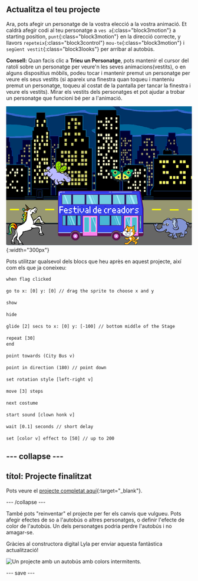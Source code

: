 ## Actualitza el teu projecte

Ara, pots afegir un personatge de la vostra elecció a la vostra animació. Et caldrà afegir codi al teu personatge a `ves a`{:class="block3motion"} a starting position, `punt`{:class="block3motion"} en la direcció correcte, y llavors `repeteix`{:class="block3control"} `mou-te`{:class="block3motion"} i `següent vestit`{:class="block3looks"} per arribar al autobús.

**Consell:** Quan facis clic a **Trieu un Personatge**, pots mantenir el cursor del ratolí sobre un personatge per veure'n les seves animacions(vestits), o en alguns dispositius mòbils, podeu tocar i mantenir premut un personatge per veure els seus vestits (si apareix una finestra quan toqueu i manteniu premut un personatge, toqueu al costat de la pantalla per tancar la finestra i veure els vestits). Mirar els vestits dels personatges et pot ajudar a trobar un personatge que funcioni bé per a l'animació.

![Altres personatges es mouen cap a un autobús amb el rotul "Maker Festival".](images/bus-upgrade.png){:width="300px"}

Pots utilitzar qualsevol dels blocs que heu après en aquest projecte, així com els que ja coneixeu:

```blocks3
when flag clicked

go to x: [0] y: [0] // drag the sprite to choose x and y

show

hide

glide [2] secs to x: [0] y: [-100] // bottom middle of the Stage

repeat [30]
end

point towards (City Bus v)

point in direction (180) // point down

set rotation style [left-right v]

move [3] steps

next costume

start sound [clown honk v]

wait [0.1] seconds // short delay

set [color v] effect to [50] // up to 200
```

--- collapse ---
---
títol: Projecte finalitzat
---

Pots veure el [projecte completat  aquí](https://scratch.mit.edu/projects/724160134/){:target="_blank"}.

--- /collapse ---

També pots "reinventar" el projecte per fer els canvis que vulgueu. Pots afegir efectes de so a l'autobús o altres personatges, o definir l'efecte de color de l'autobús. Un dels personatges podria perdre l'autobús i no amagar-se.

Gràcies al constructora digital Lyla per enviar aquesta fantàstica actualització!

![Un projecte amb un autobús amb colors intermitents.](images/Lyla-bus.gif)

--- save ---

